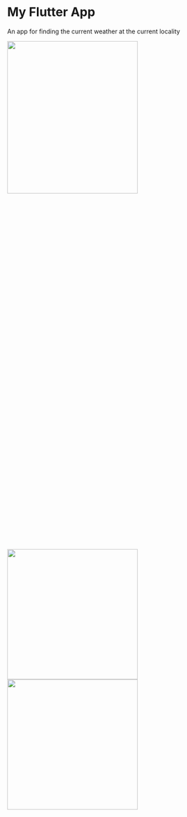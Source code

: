 # My Flutter App

An app for finding the current weather at the current locality

<img src="https://github.com/Abhishek-jaison/weather-app/assets/128037906/49562c8f-538e-40bd-814a-399d2cbcfad9" height=30%  width="300">
<img src="https://github.com/Abhishek-jaison/weather-app/assets/128037906/dc811e7b-48b1-4da7-b331-4ec8da49015b" width="300">
<img src="https://github.com/Abhishek-jaison/weather-app/assets/128037906/cdf5bf2f-eff8-4b50-9eb0-4397af7737e9" width="300">
